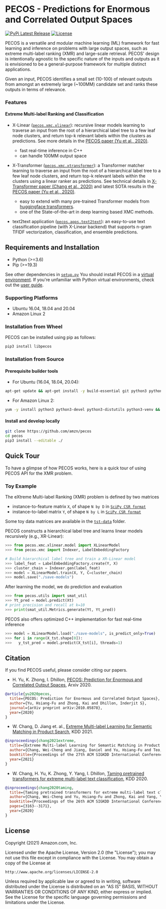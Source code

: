 # PECOS - Predictions for Enormous and Correlated Output Spaces

[![PyPi Latest Release](https://img.shields.io/pypi/v/libpecos)](https://img.shields.io/pypi/v/libpecos)
[![License](https://img.shields.io/badge/License-Apache%202.0-blue.svg)](./LICENSE)

PECOS is a versatile and modular machine learning (ML) framework for fast learning and inference on problems with large output spaces, such as extreme multi-label ranking (XMR) and large-scale retrieval.
PECOS' design is intentionally agnostic to the specific nature of the inputs and outputs as it is envisioned to be a general-purpose framework for multiple distinct applications.

Given an input, PECOS identifies a small set (10-100) of relevant outputs from amongst an extremely large (~100MM) candidate set and ranks these outputs in terms of relevance. 


### Features

#### Extreme Multi-label Ranking and Classification
* X-Linear ([`pecos.xmc.xlinear`](pecos/xmc/xlinear/README.md)): recursive linear models learning to traverse an input from the root of a hierarchical label tree to a few leaf node clusters, and return top-k relevant labels within the clusters as predictions. See more details in the [PECOS paper (Yu et al., 2020)](https://arxiv.org/pdf/2010.05878.pdf).
  + fast real-time inference in C++
  + can handle 100MM output space

* X-Transformer ([`pecos.xmc.xtransformer`](pecos/xmc/xtransformer/README.md)): a Transformer matcher learning to traverse an input from the root of a hierarchical label tree to a few leaf node clusters, and return top-k relevant labels within the clusters using a linear ranker as predictions. See technical details in [X-Transformer paper (Chang et al., 2020)](https://arxiv.org/pdf/1905.02331.pdf) and latest SOTA results in the [PECOS paper (Yu et al., 2020)](https://arxiv.org/pdf/2010.05878.pdf).
  + easy to extend with many pre-trained Transformer models from [huggingface transformers](https://github.com/huggingface/transformers).
  + one of the State-of-the-art in deep learning based XMC methods.

* text2text application ([`pecos.apps.text2text`](pecos/apps/text2text/README.md)): an easy-to-use text classification pipeline (with X-Linear backend) that supports n-gram TFIDF vectorization, classification, and ensemble predictions. 



## Requirements and Installation

* Python (>=3.6)
* Pip (>=19.3)

See other dependencies in [`setup.py`](https://github.com/amzn/pecos/blob/mainline/setup.py#L135)
You should install PECOS in a [virtual environment](https://docs.python.org/3/library/venv.html).
If you're unfamiliar with Python virtual environments, check out the [user guide](https://packaging.python.org/guides/installing-using-pip-and-virtual-environments/).

### Supporting Platforms
* Ubuntu 16.04, 18.04 and 20.04
* Amazon Linux 2

### Installation from Wheel


PECOS can be installed using pip as follows:
```bash
pip3 install libpecos
```

### Installation from Source

#### Prerequisite builder tools
* For Ubuntu (16.04, 18.04, 20.04):
``` bash
apt-get update && apt-get install -y build-essential git python3 python3-distutils python3-venv
```
* For Amazon Linux 2:
``` bash
yum -y install python3 python3-devel python3-distutils python3-venv &&  yum -y install groupinstall 'Development Tools' 
```

#### Install and develop locally
```bash
git clone https://github.com/amzn/pecos
cd pecos
pip3 install --editable ./
```


## Quick Tour
To have a glimpse of how PECOS works, here is a quick tour of using PECOS API for the XMR problem.

### Toy Example
The eXtreme Multi-label Ranking (XMR) problem is defined by two matrices
* instance-to-feature matrix `X`, of shape `N by D` in [`SciPy CSR format`](https://docs.scipy.org/doc/scipy/reference/generated/scipy.sparse.csr_matrix.html)
* instance-to-label matrix `Y`, of shape `N by L` in [`SciPy CSR format`](https://docs.scipy.org/doc/scipy/reference/generated/scipy.sparse.csr_matrix.html)

Some toy data matrices are available in the [`tst-data`](https://github.com/amzn/pecos/tree/mainline/test/tst-data/xmc/xlinear) folder. 

PECOS constructs a hierarchical label tree and learns linear models recursively (e.g., XR-Linear):
```python
>>> from pecos.xmc.xlinear.model import XLinearModel
>>> from pecos.xmc import Indexer, LabelEmbeddingFactory

# Build hierarchical label tree and train a XR-Linear model
>>> label_feat = LabelEmbeddingFactory.create(Y, X)
>>> cluster_chain = Indexer.gen(label_feat)
>>> model = XLinearModel.train(X, Y, C=cluster_chain)
>>> model.save("./save-models")
```

After learning the model, we do prediction and evaluation 
```python
>>> from pecos.utils import smat_util
>>> Yt_pred = model.predict(Xt)
# print precision and recall at k=10
>>> print(smat_util.Metrics.generate(Yt, Yt_pred))
```

PECOS also offers optimized C++ implementation for fast real-time inference
```python
>>> model = XLinearModel.load("./save-models", is_predict_only=True)
>>> for i in range(X_tst.shape[0]):
>>>   y_tst_pred = model.predict(X_tst[i], threads=1)
```


## Citation

If you find PECOS useful, please consider citing our papers.

* H. Yu, K. Zhong, I. Dhillon, [PECOS: Prediction for Enormous and Correlated Output Spaces](https://arxiv.org/pdf/2010.05878.pdf), Arxiv 2020. 
```bibtex
@article{yu2020pecos,
  title={PECOS: Prediction for Enormous and Correlated Output Spaces},
  author={Yu, Hsiang-Fu and Zhong, Kai and Dhillon, Inderjit S},
  journal={arXiv preprint arXiv:2010.05878},
  year={2020}
}
```

* W. Chang, D. Jiang et. al., [Extreme Multi-label Learning for Semantic Matching in Product Search](https://arxiv.org/pdf/2106.12657.pdf), KDD 2021.
```bibtex
@inproceedings{chang2021extreme,
  title={Extreme Multi-label Learning for Semantic Matching in Product Search},
  author={Chang, Wei-Cheng and Jiang, Daniel and Yu, Hsiang-Fu and Teo, Choon-Hui and Zhang, Jiong and Zhong, Kai and Kolluri, Kedarnath and Hu, Qie and Shandilya, Nikhil and Ievgrafov, Vyacheslav and Singh, Japinder and Dhillon, Inderjit S},
  booktitle={Proceedings of the 27th ACM SIGKDD International Conference on Knowledge Discovery \& Data Mining},
  year={2021}
}
```

* W. Chang, H. Yu, K. Zhong, Y. Yang, I. Dhillon, [Taming pretrained transformers for extreme multi-label text classification](https://arxiv.org/pdf/1905.02331.pdf), KDD 2020.
```bibtex
@inproceedings{chang2020taming,
  title={Taming pretrained transformers for extreme multi-label text classification},
  author={Chang, Wei-Cheng and Yu, Hsiang-Fu and Zhong, Kai and Yang, Yiming and Dhillon, Inderjit S},
  booktitle={Proceedings of the 26th ACM SIGKDD International Conference on Knowledge Discovery \& Data Mining},
  pages={3163--3171},
  year={2020}
}
```

## License

Copyright (2021) Amazon.com, Inc.
 
Licensed under the Apache License, Version 2.0 (the "License");
you may not use this file except in compliance with the License.
You may obtain a copy of the License at
 
    http://www.apache.org/licenses/LICENSE-2.0
 
Unless required by applicable law or agreed to in writing, software
distributed under the License is distributed on an "AS IS" BASIS,
WITHOUT WARRANTIES OR CONDITIONS OF ANY KIND, either express or implied.
See the License for the specific language governing permissions and
limitations under the License.


